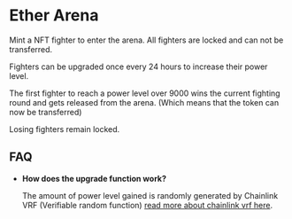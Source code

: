 # Ether Arena

Mint a NFT fighter to enter the arena.
All fighters are locked and can not be transferred.

Fighters can be upgraded once every 24 hours to increase their power level.

The first fighter to reach a power level over 9000 wins the current fighting round and gets released from the arena. (Which means that the token can now be transferred)

Losing fighters remain locked.


## FAQ

- __How does the upgrade function work?__

  The amount of power level gained is randomly generated by Chainlink VRF (Verifiable random function)  [read more about chainlink vrf here](https://chain.link/vrf).

